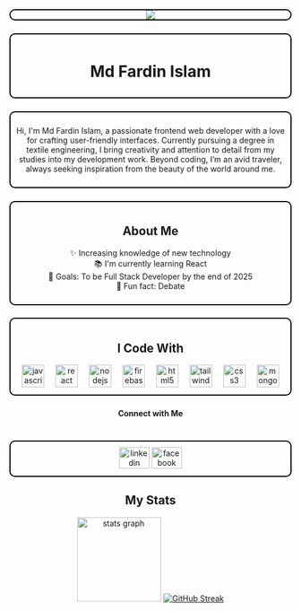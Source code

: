 <div align="center" style="border: 2px solid #000000; border-radius: 10px;">
  <img src="https://i.ibb.co.com/S4NQxDP2/gitpro.jpg" />
</div>

###

<div align="center" style="border: 2px solid #000000; padding: 10px; border-radius: 10px;">
  <h1>Md Fardin Islam</h1>
</div>

###

<div align="center" style="border: 2px solid #000000; padding: 10px; border-radius: 10px;">
  <p>
    Hi, I'm Md Fardin Islam, a passionate frontend web developer with a love for crafting user-friendly interfaces. 
    Currently pursuing a degree in textile engineering, I bring creativity and attention to detail from my studies into my development work. 
    Beyond coding, I’m an avid traveler, always seeking inspiration from the beauty of the world around me.
  </p>
</div>

###

<div align="center" style="border: 2px solid #000000; padding: 10px; border-radius: 10px;">
  <h2>About Me</h2>
  <p>✨ Increasing knowledge of new technology <br/> 📚 I'm currently learning React <br/> 🎯 Goals: To be Full Stack Developer by the end of 2025 <br/> 🎲 Fun fact: Debate </p>
</div>

###

<div align="center" style="border: 2px solid #000000; padding: 10px; border-radius: 10px;">
  <h2>I Code With</h2>
  <div>
    <img src="https://cdn.jsdelivr.net/gh/devicons/devicon/icons/javascript/javascript-original.svg" height="40" alt="javascript logo" />
    <img width="12" />
    <img src="https://cdn.jsdelivr.net/gh/devicons/devicon/icons/react/react-original.svg" height="40" alt="react logo" />
    <img width="12" />
    <img src="https://cdn.jsdelivr.net/gh/devicons/devicon/icons/nodejs/nodejs-original.svg" height="40" alt="nodejs logo" />
    <img width="12" />
    <img src="https://cdn.jsdelivr.net/gh/devicons/devicon/icons/firebase/firebase-plain.svg" height="40" alt="firebase logo" />
    <img width="12" />
    <img src="https://cdn.jsdelivr.net/gh/devicons/devicon/icons/html5/html5-original.svg" height="40" alt="html5 logo" />
    <img width="12" />
    <img src="https://cdn.jsdelivr.net/gh/devicons/devicon/icons/tailwindcss/tailwindcss-original-wordmark.svg" height="40" alt="tailwindcss logo" />
    <img width="12" />
    <img src="https://cdn.jsdelivr.net/gh/devicons/devicon/icons/css3/css3-original.svg" height="40" alt="css3 logo" />
    <img width="12" />
    <img src="https://cdn.jsdelivr.net/gh/devicons/devicon/icons/mongodb/mongodb-original.svg" height="40" alt="mongodb logo" />
  </div>
</div>

###

<h4 align="center">Connect with Me</h4>

###

<br clear="both">

<div align="center" style="border: 2px solid #000000; padding: 10px; border-radius: 10px;>
  <a href="https://www.linkedin.com/in/md-fardin-islam" target="_blank">
    <img src="https://raw.githubusercontent.com/maurodesouza/profile-readme-generator/master/src/assets/icons/social/linkedin/default.svg" width="54" height="38" alt="linkedin logo"  />
  </a>
  <a href="https://www.facebook.com/aryan.alve.7" target="_blank">
    <img src="https://raw.githubusercontent.com/maurodesouza/profile-readme-generator/master/src/assets/icons/social/facebook/default.svg" width="54" height="38" alt="facebook logo"  />
  </a>
</div>



###

<div align="center">
   <h2>My Stats</h2>
  <img src="https://github-readme-stats.vercel.app/api?username=fardin-alvi&hide_title=false&hide_rank=false&show_icons=true&include_all_commits=true&count_private=true&disable_animations=false&theme=dracula&locale=en&hide_border=false&order=1" height="150" alt="stats graph"  />
  <a href="https://git.io/streak-stats"><img src="https://streak-stats.demolab.com?user=fardin-alvi&mode=weekly&card_width=500&card_height=170" alt="GitHub Streak" /></a>
</div>
